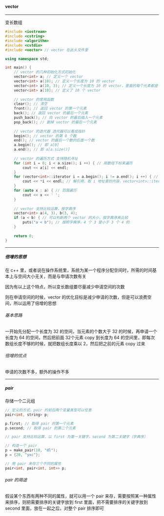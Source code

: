 #### vector

------------------------

变长数组

```c++
#include <iostream>
#include <cstring>
#include <algorithm>
#include <cstdio>
#include <vector> // vector 在此头文件里

using namespace std;

int main() {
    // vector 的几种初始化方式初始化
    vector<int> a; // 定义一个 vector
    vector<int> a(10); // 定义一个长度为 10 的 vector
    vector<int> a(10, 3); // 定义一个长度为 10 的 vector，里面的每个元素都是 3
    vector<int> a[10]; // 定义了 10 个 vector
    
    // vector 的常用函数
    clear(); // 清空
    front(); // 返回 vector 的第一个元素
    back(); // 返回 vector 的最后一个元素
    push_back(); // 向 vector 的最后插入一个元素
    pop_back(); // 删掉 vector 的最后一个元素
    
    // vector 的迭代器 迭代器可以看成指针
    begin(); // vector 的第 0 个数
    end(); // vector 的最后一个数的后面一个数
    a.begin(); // 即 a[0]
    a.end(); // 即 a[a.size()]
    
    // vector 的遍历方式 支持随机寻址
    for (int i = 0; i < a.size(); i ++) { // 用数组下标来遍历
        cout << a[i] << endl;
    }
    for (vector<int>::iterator i = a.begin(); i != a.end(); i ++) { // 用迭代器遍历
        cout << *i << endl; // 解引用，取 i 地址里的内容，vector<int>::iterator 可以写成 auto
    } 
    for (auto x : a) { // 范围遍历
        cout << x << ' ';
    }
    
    // vector 支持比较运算，按字典序
    vector<int> a(4, 3), b(3, 4);
    if (a < b) { // 可以判断两个 vector 的大小，按字典序来比较
        puts("a < b"); // 按照字典序，4 个 3 是小于 3 个 4 的
    }
    
    return 0;
}
```

-------

##### 倍增的思想

在 c++ 里，或者说在操作系统里，系统为某一个程序分配空间时，所需的时间基本上与空间大小无关，而是与申请次数有关

因为有以上这个特点，所以变长数组要尽量减少申请空间的次数

则在申请空间的时候，vector 的优化目标是减少申请的次数，但是可以浪费空间，所以运用了倍增的思想

###### 基本思路

一开始先分配一个长度为 32 的空间，当元素的个数大于 32 的时候，再申请一个长度为 64 的空间，然后把前面 32个元素 copy 到长度为 64 的空间里，即每次数组长度不够的时候，就把数组长度乘以 2，然后把之前的元素 copy 过来

###### 倍增的优点

申请的次数不多，额外的操作不多

---------------

##### pair

存储一个二元组

```c++
// 定义的方式，pair 的前后两个变量类型可以任意
pair<int, string> p;

p.first; // 取得 pair 的第一个元素
p.second; // 取得 pair 的第二个元素

// pair 支持比较运算，以 first 为第一关键字，second 为第二关键字（字典序）

// 构造一个 pair
p = make_pair(10, "dl");
p = {20, "yxc"};

// 用 pair 来存三个不同的属性
pair<int, pair<int, int>> p;
```

###### pair 的用途

假设某个东西有两种不同的属性，就可以用一个 pair 来存，需要按照某一种属性来排序，则把需要排序的关键字放到 first 里面，把不需要排序的关键字放到 second 里面，放在一起之后，对整个 pair 排序即可